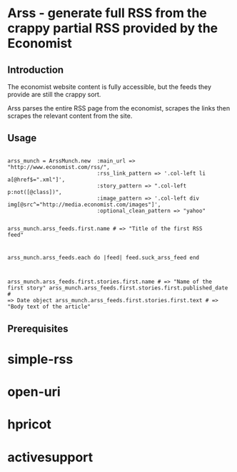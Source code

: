 Arss - generate full RSS from the crappy partial RSS provided by the Economist
===============================================================================

Introduction
-------------

The economist website content is fully accessible, but the feeds they provide are still the crappy sort. 

Arss parses the entire RSS page from the economist, scrapes the links then scrapes the relevant content from the site.

Usage
-------

<code>
arss_munch = ArssMunch.new  :main_url => "http://www.economist.com/rss/",
                            :rss_link_pattern => '.col-left li a[@href$=".xml"]',
                            :story_pattern => ".col-left p:not([@class])",
                            :image_pattern => '.col-left div img[@src^="http://media.economist.com/images"]',
                            :optional_clean_pattern => "yahoo"

arss_munch.arss_feeds.first.name # => "Title of the first RSS feed"

arss_munch.arss_feeds.each do |feed|
	feed.suck_arss_feed
end

arss_munch.arss_feeds.first.stories.first.name # => "Name of the first story"
arss_munch.arss_feeds.first.stories.first.published_date # => Date object
arss_munch.arss_feeds.first.stories.first.text # => "Body text of the article"
</code>


Prerequisites
--------------

# simple-rss
# open-uri
# hpricot
# activesupport
